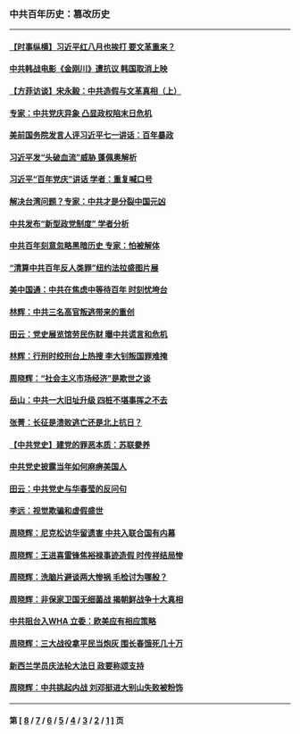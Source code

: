 ### 中共百年历史：篡改历史
---
#### [【时事纵横】习近平红八月也挨打 要文革重来？](../../pages/nf1176115/n13231393.md?09230430) 
#### [中共韩战电影《金刚川》遭抗议 韩国取消上映](../../pages/nf1176115/n13219114.md?09230430) 
#### [【方菲访谈】宋永毅：中共造假与文革真相（上）](../../pages/nf1176115/n13200760.md?09230430) 
#### [专家：中共党庆异象 凸显政权陷末日危机](../../pages/nf1176115/n13067084.md?09230430) 
#### [美前国务院发言人评习近平七一讲话：百年暴政](../../pages/nf1176115/n13066986.md?09230430) 
#### [习近平发“头破血流”威胁 蓬佩奥解析](../../pages/nf1176115/n13063604.md?09230430) 
#### [习近平“百年党庆”讲话 学者：重复喊口号](../../pages/nf1176115/n13061411.md?09230430) 
#### [解决台湾问题？专家：中共才是分裂中国元凶](../../pages/nf1176115/n13060811.md?09230430) 
#### [中共发布“新型政党制度” 学者分析](../../pages/nf1176115/n13056354.md?09230430) 
#### [中共百年刻意忽略黑暗历史 专家：怕被解体](../../pages/nf1176115/n13056056.md?09230430) 
#### [“清算中共百年反人类罪”纽约法拉盛图片展](../../pages/nf1176115/n13052220.md?09230430) 
#### [美中国通：中共在焦虑中等待百年 时刻忧垮台](../../pages/nf1176115/n13048820.md?09230430) 
#### [林辉：中共三名高官叛逃带来的重创](../../pages/nf1176115/n13035206.md?09230430) 
#### [田云：党史展览馆劳民伤财 曝中共谎言和危机](../../pages/nf1176115/n13033900.md?09230430) 
#### [林辉：行刑时绞刑台上热搜 李大钊叛国罪难掩](../../pages/nf1176115/n13031965.md?09230430) 
#### [周晓辉：“社会主义市场经济”是欺世之谈](../../pages/nf1176115/n13024090.md?09230430) 
#### [岳山：中共一大旧址升级 四桩不堪事挥之不去](../../pages/nf1176115/n13021697.md?09230430) 
#### [张菁：长征是溃败逃亡还是北上抗日？](../../pages/nf1176115/n13020585.md?09230430) 
#### [【中共党史】建党的罪恶本质：苏联豢养](../../pages/nf1176115/n13011888.md?09230430) 
#### [中共党史披露当年如何麻痹美国人](../../pages/nf1176115/n12966400.md?09230430) 
#### [田云：中共党史与华春莹的反问句](../../pages/nf1176115/n12765178.md?09230430) 
#### [李远：视觉欺骗和虚假盛世](../../pages/nf1176115/n12993376.md?09230430) 
#### [周晓辉：尼克松访华留遗害 中共入联合国有内幕](../../pages/nf1176115/n12991422.md?09230430) 
#### [周晓辉：王进喜雷锋焦裕禄事迹造假 时传祥结局惨](../../pages/nf1176115/n12985497.md?09230430) 
#### [周晓辉：洗脑片避谈两大惨祸 毛检讨为哪般？](../../pages/nf1176115/n12971285.md?09230430) 
#### [周晓辉：非保家卫国无细菌战 揭朝鲜战争十大真相](../../pages/nf1176115/n12954161.md?09230430) 
#### [中共阻台入WHA 立委：欧美应有相应策略](../../pages/nf1176115/n12939343.md?09230430) 
#### [周晓辉：三大战役拿平民当炮灰 围长春饿死几十万](../../pages/nf1176115/n12934921.md?09230430) 
#### [新西兰学员庆法轮大法日 政要称颂支持](../../pages/nf1176115/n12932715.md?09230430) 
#### [周晓辉：中共挑起内战 刘邓挺进大别山失败被粉饰](../../pages/nf1176115/n12929004.md?09230430) 

---
#### 第 [ [8](./8.md?09230430) / [7](./7.md?09230430) / [6](./6.md?09230430) / [5](./5.md?09230430) / [4](./4.md?09230430) / [3](./3.md?09230430) / [2](./2.md?09230430) / [1](./1.md?09230430) ] 页
